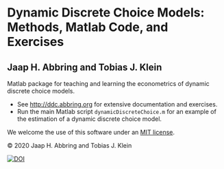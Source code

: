 # Dynamic Discrete Choice Models: Methods, Matlab Code, and Exercises 
## Jaap H. Abbring and Tobias J. Klein

Matlab package for teaching and learning the econometrics of dynamic discrete choice models.

- See http://ddc.abbring.org for extensive documentation and exercises. 
- Run the main Matlab script `dynamicDiscreteChoice.m` for an example of the estimation of a dynamic discrete choice model.

We welcome the use of this software under an [MIT license](https://github.com/jabbring/dynamic-discrete-choice/blob/master/LICENSE).

&copy; 2020 Jaap H. Abbring and Tobias J. Klein 

[![DOI](https://zenodo.org/badge/DOI/10.5281/zenodo.4287733.svg)](https://doi.org/10.5281/zenodo.4287733)
